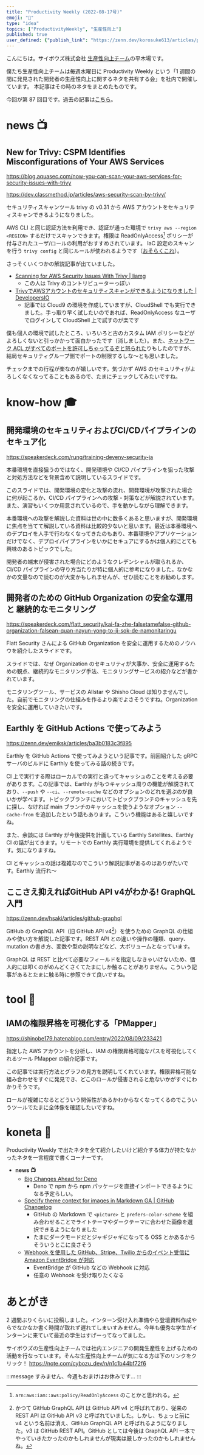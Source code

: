 ```yaml
---
title: "Productivity Weekly (2022-08-17号)"
emoji: "🥟"
type: "idea"
topics: ["ProductivityWeekly", "生産性向上"]
published: true
user_defined: {"publish_link": "https://zenn.dev/korosuke613/articles/productivity-weekly-20220817"}
---
```


こんにちは。サイボウズ株式会社 [生産性向上チーム](https://note.com/cybozu_dev/n/n1c1b44bf72f6)の平木場です。

僕たち生産性向上チームは毎週水曜日に Productivity Weekly という「1 週間の間に発見された開発者の生産性向上に関するネタを共有する会」を社内で開催しています。
本記事はその時のネタをまとめたものです。

今回が第 87 回目です。過去の記事は[こちら](https://zenn.dev/topics/productivityweekly?order=latest)。

# news 📺

## New for Trivy: CSPM Identifies Misconfigurations of Your AWS Services
https://blog.aquasec.com/now-you-can-scan-your-aws-services-for-security-issues-with-trivy

https://dev.classmethod.jp/articles/aws-security-scan-by-trivy/

セキュリティスキャンツール trivy の v0.31 から AWS アカウントをセキュリティスキャンできるようになりました。

AWS CLI と同じ認証方法を利用でき、認証が通った環境で `trivy aws --region <REGION>` するだけでスキャンできます。権限は ReadOnlyAccess[^read] ポリシーが付与されたユーザ/ロールの利用がおすすめされています。
IaC 設定のスキャンを行う `trivy config` と同じルールが使われるようです（[おそらくこれ](https://avd.aquasec.com/misconfig/aws/)）。

さっそくいくつかの解説記事が出ていました。

- [Scanning for AWS Security Issues With Trivy | liamg](https://lia.mg/posts/trivy-aws/)
  - この人は Trivy のコントリビューターっぽい
- [TrivyでAWSアカウントのセキュリティスキャンができるようになりました | DevelopersIO](https://dev.classmethod.jp/articles/aws-security-scan-by-trivy/)
  - 記事では Cloud9 の環境を作成していますが、CloudShell でも実行できました。手っ取り早く試したいのであれば、ReadOnlyAccess なユーザでログインして CloudShell 上で試すのが楽です

僕も個人の環境で試したところ、いろいろと古のカスタム IAM ポリシーなどがよろしくないと引っかかって面白かったです（消しました）。また、[ネットワーク ACL がすべてのポートを許可しちゃってるぞと怒られた](https://avd.aquasec.com/misconfig/aws/ec2/avd-aws-0105/)りもしたのですが、結局セキュリティグループ側でポートの制限するしな〜とも思いました。

チェックまでの行程が楽なのが嬉しいです。気づかず AWS のセキュリティがよろしくなくなってることもあるので、たまにチェックしてみたいですね。

[^read]: `arn:aws:iam::aws:policy/ReadOnlyAccess` のことかと思われる。

# know-how 🎓

## 開発環境のセキュリティおよびCI/CDパイプラインのセキュア化
https://speakerdeck.com/rung/training-devenv-security-ja

本番環境を直接狙うのではなく、開発環境や CI/CD パイプラインを狙った攻撃と対処方法などを背景含めて説明しているスライドです。

このスライドでは、開発環境の変化と攻撃の流れ、開発環境が攻撃された場合に何が起こるか、CI/CD パイプラインへの攻撃・対策などが解説されています。また、演習もいくつか用意されているので、手を動かしながら理解できます。

本番環境への攻撃を解説した資料は世の中に数多くあると思いますが、開発環境に焦点を当てて解説している資料は比較的少ないと思います。最近は本番環境へのデプロイを人手で行わなくなってきたのもあり、本番環境やアプリケーションだけでなく、デプロイパイプラインをいかにセキュアにするかは個人的にとても興味のあるトピックでした。

開発者の端末が侵害された場合にどのようなクレデンシャルが取られるか、CI/CD パイプラインの守り方当たりが特に個人的に参考になりました。なかなかの文量なので読むのが大変かもしれませんが、ぜひ読むことをお勧めします。

## 開発者のための GitHub Organization の安全な運用と 継続的なモニタリング
https://speakerdeck.com/flatt_security/kai-fa-zhe-falsetamefalse-github-organization-falsean-quan-nayun-yong-to-ji-sok-de-namonitaringu

Flatt Security さんによる GitHub Organization を安全に運用するためのノウハウを紹介したスライドです。

スライドでは、なぜ Organization のセキュリティが大事か、安全に運用するための観点、継続的なモニタリング手法、モニタリングサービスの紹介などが書かれています。

モニタリングツール、サービスの Allstar や Shisho Cloud は知りませんでした。自前でモニタリングの仕組みを作るより楽でよさそうですね。Organization を安全に運用していきたいです。

## Earthly を GitHub Actions で使ってみよう
https://zenn.dev/emiksk/articles/ba3b0183c3f895

Earthly を GitHub Actions で使ってみようという記事です。前回紹介した gRPC サーバのビルドに Earthly を使ってみる話の続きです。

CI 上で実行する際はローカルでの実行と違ってキャッシュのことを考える必要があります。この記事では、Earthly がもつキャッシュ周りの機能が解説されており、`--push` や `--ci`、`--remote-cache` などのオプションのどれを選ぶのが良いかが学べます。トピックブランチにおいてトピックブランチのキャッシュを先に探し、なければ main ブランチのキャッシュを使うようなオプション `--cache-from` を追加したという話もあります。こういう機能はあると嬉しいですね。

また、余談には Earthly が今後提供を計画している Earthly Satellites、Earthly CI の話が出てきます。リモートでの Earthly 実行環境を提供してくれるようです。気になりますね。

CI とキャッシュの話は複雑なのでこういう解説記事があるのはありがたいです。Earthly 流行れ〜

## ここさえ抑えればGitHub API v4がわかる! GraphQL入門
https://zenn.dev/hsaki/articles/github-graphql

GitHub の GraphQL API（旧 GitHub API v4[^graphql]）を使うための GraphQL の仕組みや使い方を解説した記事です。REST API との違いや操作の種類、query、mutation の書き方、変数や型の説明などなど、大ボリュームとなっています。

GraphQL は REST と比べて必要なフィールドを指定しなきゃいけないため、個人的には叩くのがめんどくさくてたまにしか触ることがありません。こういう記事があるとたまに触る時に参照できて良いですね。

[^graphql]: かつて GitHub GraphQL API は GitHub API v4 と呼ばれており、従来の REST API は GitHub API v3 と呼ばれていました。しかし、ちょっと前に v4 という名前は消え、GitHub GraphQL API と呼ばれるようになりました。v3 は GitHub REST API。GitHub としては今後は GraphQL API 一本でやっていきたかったのかもしれませんが現実は厳しかったのかもしれませんね。

# tool 🔨

## IAMの権限昇格を可視化する「PMapper」
https://shinobe179.hatenablog.com/entry/2022/08/09/233421

指定した AWS アカウントを分析し、IAM の権限昇格可能なパスを可視化してくれるツール PMapper の紹介記事です。

この記事では実行方法とグラフの見方を説明してくれています。権限昇格可能な組み合わせをすぐに発見でき、どこのロールが侵害されると危ないかがすぐにわかりそうです。

ロールが複雑になるとどういう関係性があるかわからなくなってくるのでこういうツールでたまに全体像を確認したいですね。

# koneta 🍘
Productivity Weekly で出たネタを全て紹介したいけど紹介する体力が持たなかったネタを一言程度で書くコーナーです。

- **news 📺**
  - [Big Changes Ahead for Deno](https://deno.com/blog/changes)
    - Deno で npm から npm パッケージを直接インポートできるようになる予定らしい。
  - [Specify theme context for images in Markdown GA | GitHub Changelog](https://github.blog/changelog/2022-08-15-specify-theme-context-for-images-in-markdown-ga/)
    - GitHub の Markdown で `<picture>` と `prefers-color-scheme` を組み合わせることでライトテーマやダークテーマに合わせた画像を選択できるようになりました
    - たまにダークモードだとジャギジャギになってる OSS とかあるからそういうとこに良さそう
  - [Webhook を使用した GitHub、Stripe、Twilio からのイベント受信に Amazon EventBridge が対応](https://aws.amazon.com/jp/about-aws/whats-new/2022/08/amazon-eventbridge-supports-receiving-events-github-stripe-twilio-using-webhooks/)
    - EventBridge が GitHub などの Webhook に対応
    - 任意の Webhook を受け取りたくなる

# あとがき
2 週間ぶりくらいに投稿しました。インターン受け入れ準備やら登壇資料作成やらでなかなか書く時間が取れず遅れてしまいすみません。今年も優秀な学生がインターンに来ていて最近の学生はすげーってなってました。

サイボウズの生産性向上チームでは社内エンジニアの開発生産性を上げるための活動を行なっています。そんな生産性向上チームが気になる方は下のリンクをクリック！
https://note.com/cybozu_dev/n/n1c1b44bf72f6

:::message 
すみません、今週もおまけはお休みです...
:::
